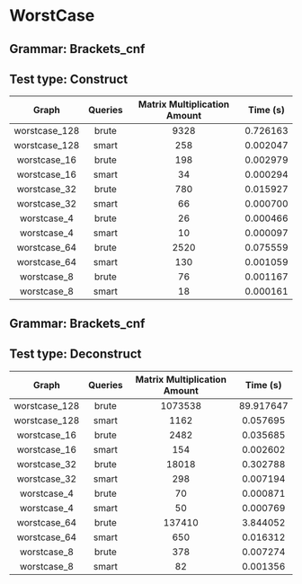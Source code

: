 # WorstCase

## Grammar: Brackets_cnf
## Test type: Construct

| Graph | Queries | Matrix Multiplication Amount | Time (s) |
|:-----:|:-------:|:----------------------------:|:--------:|
| worstcase_128 | brute | 9328 | 0.726163 |
| worstcase_128 | smart | 258 | 0.002047 |
| worstcase_16 | brute | 198 | 0.002979 |
| worstcase_16 | smart | 34 | 0.000294 |
| worstcase_32 | brute | 780 | 0.015927 |
| worstcase_32 | smart | 66 | 0.000700 |
| worstcase_4 | brute | 26 | 0.000466 |
| worstcase_4 | smart | 10 | 0.000097 |
| worstcase_64 | brute | 2520 | 0.075559 |
| worstcase_64 | smart | 130 | 0.001059 |
| worstcase_8 | brute | 76 | 0.001167 |
| worstcase_8 | smart | 18 | 0.000161 |

## Grammar: Brackets_cnf
## Test type: Deconstruct

| Graph | Queries | Matrix Multiplication Amount | Time (s) |
|:-----:|:-------:|:----------------------------:|:--------:|
| worstcase_128 | brute | 1073538 | 89.917647 |
| worstcase_128 | smart | 1162 | 0.057695 |
| worstcase_16 | brute | 2482 | 0.035685 |
| worstcase_16 | smart | 154 | 0.002602 |
| worstcase_32 | brute | 18018 | 0.302788 |
| worstcase_32 | smart | 298 | 0.007194 |
| worstcase_4 | brute | 70 | 0.000871 |
| worstcase_4 | smart | 50 | 0.000769 |
| worstcase_64 | brute | 137410 | 3.844052 |
| worstcase_64 | smart | 650 | 0.016312 |
| worstcase_8 | brute | 378 | 0.007274 |
| worstcase_8 | smart | 82 | 0.001356 |

